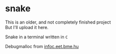 # snake

This is an older, and not completely finished project   
But I'll upload it here.   
   
Snake in a terminal written in `C`  
   
Debugmalloc from [infoc.eet.bme.hu](https://infoc.eet.bme.hu/debugmalloc/)
